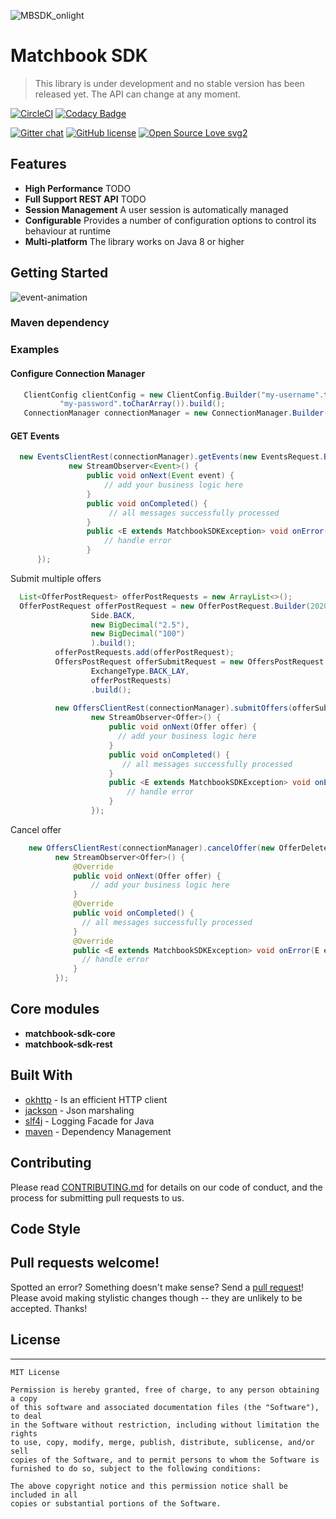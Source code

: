 ![MBSDK_onlight](https://user-images.githubusercontent.com/4140597/66038798-0868d600-e50b-11e9-9055-b51e5f9f5779.png)
# Matchbook SDK

> This library is under development and no stable version has been released yet.
> The API can change at any moment.

[![CircleCI](https://circleci.com/gh/matchbook-technology/matchbook-sdk.svg?style=svg)](https://circleci.com/gh/matchbook-technology/matchbook-sdk)
[![Codacy Badge](https://api.codacy.com/project/badge/Grade/f91f929fa3184482abb2704f98615f46)](https://www.codacy.com/app/volkodav_s/matchbook-sdk?utm_source=github.com&amp;utm_medium=referral&amp;utm_content=volkodavs/matchbook-sdk&amp;utm_campaign=Badge_Grade)

[![Gitter chat](https://badges.gitter.im/gitterHQ/gitter.png)](https://gitter.im/matchbook-sdk/community)
[![GitHub license](https://img.shields.io/github/license/Naereen/StrapDown.js.svg)](https://github.com/Naereen/StrapDown.js/blob/master/LICENSE)
[![Open Source Love svg2](https://badges.frapsoft.com/os/v2/open-source.svg?v=103)](https://github.com/ellerbrock/open-source-badges/)

## Features

* **High Performance** TODO
* **Full Support REST API** TODO
* **Session Management** A user session is automatically managed
* **Configurable** Provides a number of configuration options to control its behaviour at runtime
* **Multi-platform** The library works on Java 8 or higher

## Getting Started

![event-animation](https://user-images.githubusercontent.com/4140597/66122695-4849bf00-e5d8-11e9-8138-0ae565471328.gif)

### Maven dependency 

### Examples

#### Configure Connection Manager

```java 
   ClientConfig clientConfig = new ClientConfig.Builder("my-username".toCharArray(),
           "my-password".toCharArray()).build();
   ConnectionManager connectionManager = new ConnectionManager.Builder(clientConfig).build();
```

#### GET Events 

```java
  new EventsClientRest(connectionManager).getEvents(new EventsRequest.Builder().build(),
             new StreamObserver<Event>() {
                 public void onNext(Event event) {
                     // add your business logic here 
                 }
                 public void onCompleted() {
                      // all messages successfully processed 
                 }
                 public <E extends MatchbookSDKException> void onError(E e) {
                     // handle error 
                 }
      });
```

Submit multiple offers 

```java
  List<OfferPostRequest> offerPostRequests = new ArrayList<>();
  OfferPostRequest offerPostRequest = new OfferPostRequest.Builder(2020L,
                  Side.BACK,
                  new BigDecimal("2.5"),
                  new BigDecimal("100")
                  ).build();
          offerPostRequests.add(offerPostRequest);
          OffersPostRequest offerSubmitRequest = new OffersPostRequest.Builder(OddsType.DECIMAL,
                  ExchangeType.BACK_LAY,
                  offerPostRequests)
                  .build();
      
          new OffersClientRest(connectionManager).submitOffers(offerSubmitRequest,
                  new StreamObserver<Offer>() {
                      public void onNext(Offer offer) {
                        // add your business logic here
                      }
                      public void onCompleted() {
                         // all messages successfully processed 
                      }
                      public <E extends MatchbookSDKException> void onError(E e) {
                          // handle error 
                      }
                  });
````

Cancel offer 

```java
    new OffersClientRest(connectionManager).cancelOffer(new OfferDeleteRequest.Builder(1000L).build(),
          new StreamObserver<Offer>() {
              @Override
              public void onNext(Offer offer) {
                  // add your business logic here 
              }
              @Override
              public void onCompleted() {
                // all messages successfully processed 
              }
              @Override
              public <E extends MatchbookSDKException> void onError(E e) {
                // handle error 
              }
          });
```

## Core modules

* **matchbook-sdk-core**
* **matchbook-sdk-rest**

## Built With

* [okhttp](https://square.github.io/okhttp/) - Is an efficient HTTP client 
* [jackson](https://github.com/FasterXML/jackson) - Json marshaling 
* [slf4j](https://www.slf4j.org/) - Logging Facade for Java
* [maven](https://maven.apache.org/) - Dependency Management

## Contributing

Please read [CONTRIBUTING.md](CONTRIBUTING.md) for details on our code of conduct, and the process for submitting pull requests to us.

## Code Style


## Pull requests welcome!
Spotted an error? Something doesn't make sense? Send a [pull request](https://github.com/matchbook-technology/matchbook-sdk/pulls)! Please avoid making stylistic changes though 
-- they are unlikely to be accepted. Thanks!

## License
-------
    MIT License
    
    Permission is hereby granted, free of charge, to any person obtaining a copy
    of this software and associated documentation files (the "Software"), to deal
    in the Software without restriction, including without limitation the rights
    to use, copy, modify, merge, publish, distribute, sublicense, and/or sell
    copies of the Software, and to permit persons to whom the Software is
    furnished to do so, subject to the following conditions:
    
    The above copyright notice and this permission notice shall be included in all
    copies or substantial portions of the Software.

